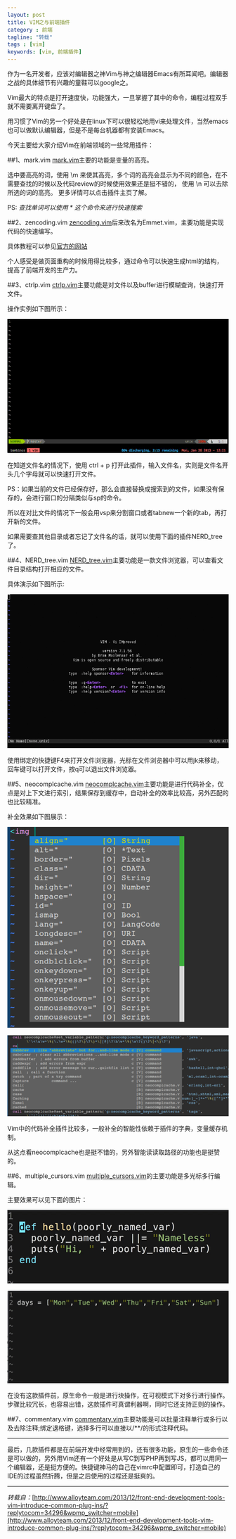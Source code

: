 ```yaml
---
layout: post
title: VIM之与前端插件
category : 前端
tagline: "转载"
tags : [vim]
keywords: [vim, 前端插件]
---
```


作为一名开发者，应该对编辑器之神Vim与神之编辑器Emacs有所耳闻吧。编辑器之战的具体细节有兴趣的童鞋可以google之。

Vim最大的特点是打开速度快，功能强大，一旦掌握了其中的命令，编程过程双手就不需要离开键盘了。

用习惯了Vim的另一个好处是在linux下可以很轻松地用vi来处理文件，当然emacs也可以做默认编辑器，但是不是每台机器都有安装Emacs。

今天主要给大家介绍Vim在前端领域的一些常用插件：

##1、mark.vim
[mark.vim](http://www.vim.org/scripts/script.php?script_id=1238)主要的功能是变量的高亮。

选中要高亮的词，使用 \m 来使其高亮，多个词的高亮会显示为不同的颜色，在不需要查找的时候以及代码review的时候使用效果还是挺不错的，
使用 \n 可以去除所选的词的高亮。
更多详情可以点击插件主页了解。

PS: *查找单词可以使用 \* 这个命令来进行快速搜索*

##2、zencoding.vim
[zencoding.vim](http://www.vim.org/scripts/script.php?script_id=2981)后来改名为Emmet.vim，主要功能是实现代码的快速编写。

具体教程可以参见[官方的网站](https://raw.githubusercontent.com/mattn/emmet-vim/master/TUTORIAL)

个人感受是做页面重构的时候用得比较多，通过命令可以快速生成html的结构，提高了前端开发的生产力。

##3、ctrlp.vim
[ctrlp.vim](http://kien.github.io/ctrlp.vim/)主要功能是对文件以及buffer进行模糊查询，快速打开文件。

操作实例如下图所示：<br />

![ctrlp.vim](../assets/images/ctrlp-vim-demo.gif)

在知道文件名的情况下，使用 ctrl + p 打开此插件，输入文件名，实则是文件名开头几个字母就可以快速打开文件。

PS：如果当前的文件已经保存好，那么会直接替换成搜索到的文件，如果没有保存的，会进行窗口的分隔类似与sp的命令。

所以在对比文件的情况下一般会用vsp来分割窗口或者tabnew一个新的tab，再打开新的文件。

如果需要查其他目录或者忘记了文件名的话，就可以使用下面的插件NERD_tree了。

##4、NERD_tree.vim
[NERD_tree.vim](http://www.vim.org/scripts/script.php?script_id=1658)主要功能是一款文件浏览器，可以查看文件目录结构打开相应的文件。

具体演示如下图所示:

![NERD_tree.vim](../assets/images/NERD_tree.gif)

使用绑定的快捷键F4来打开文件浏览器，光标在文件浏览器中可以用jk来移动，回车键可以打开文件，按q可以退出文件浏览器。

##5、neocomplcache.vim
[neocomplcache.vim](https://github.com/Shougo/neocomplcache.vim)主要功能是进行代码补全，优点是对上下文进行索引，结果保存到缓存中，自动补全的效率比较高，另外匹配的也比较精准。

补全效果如下图展示：

![NERD_tree.vim](../assets/images/omni_complete.png)

![NERD_tree.vim](../assets/images/vim_complete.png)

Vim中的代码补全插件比较多，一般补全的智能性依赖于插件的字典，变量缓存机制。

从这点看neocomplcache也是挺不错的，另外智能读读取路径的功能也是挺赞的。

##6、multiple_cursors.vim
[multiple_cursors.vim](https://github.com/terryma/vim-multiple-cursors)的主要功能是多光标多行编辑。

主要效果可以见下面的图片：

![NERD_tree.vim](../assets/images/example1.gif)

![NERD_tree.vim](../assets/images/example3.gif)

在没有这款插件前，原生命令一般是进行块操作，在可视模式下对多行进行操作。步骤比较冗长，也容易出错，这款插件可真谓利器啊，同时它还支持正则的操作。

##7、commentary.vim
[commentary.vim](https://github.com/tpope/vim-commentary)主要功能是可以批量注释单行或多行以及去除注释;绑定退格键，选择多行可以直接以/**/的形式注释代码。

-------------------------

最后，几款插件都是在前端开发中经常用到的，还有很多功能，原生的一些命令还是可以做的，另外用Vim还有一个好处是从写C到写PHP再到写JS，都可以用同一个编辑器，还是挺方便的。快捷键神马的自己在vimrc中配置即可，打造自己的IDE的过程虽然折腾，但是之后使用的过程还是挺爽的。

--------------------------
*转载自：*[http://www.alloyteam.com/2013/12/front-end-development-tools-vim-introduce-common-plug-ins/?replytocom=34296&wpmp_switcher=mobile](http://www.alloyteam.com/2013/12/front-end-development-tools-vim-introduce-common-plug-ins/?replytocom=34296&wpmp_switcher=mobile)

